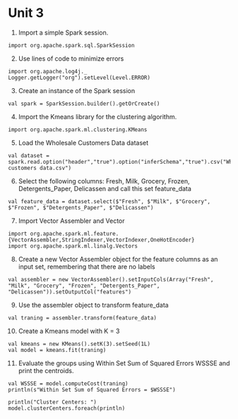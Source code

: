 # Unit 3
1. Import a simple Spark session.
```
import org.apache.spark.sql.SparkSession
```

2. Use lines of code to minimize errors
```
import org.apache.log4j._
Logger.getLogger("org").setLevel(Level.ERROR)
```

3. Create an instance of the Spark session
```
val spark = SparkSession.builder().getOrCreate()
```

4. Import the Kmeans library for the clustering algorithm.
```
import org.apache.spark.ml.clustering.KMeans
```

5. Load the Wholesale Customers Data dataset
```
val dataset = spark.read.option("header","true").option("inferSchema","true").csv("Wholesale customers data.csv")
```

6. Select the following columns: Fresh, Milk, Grocery, Frozen, Detergents_Paper, Delicassen and call this set feature_data
```
val feature_data = dataset.select($"Fresh", $"Milk", $"Grocery", $"Frozen", $"Detergents_Paper", $"Delicassen")
```

7. Import Vector Assembler and Vector
```
import org.apache.spark.ml.feature.{VectorAssembler,StringIndexer,VectorIndexer,OneHotEncoder}
import org.apache.spark.ml.linalg.Vectors
```
8. Create a new Vector Assembler object for the feature columns as an input set, remembering that there are no labels
```
val assembler = new VectorAssembler().setInputCols(Array("Fresh", "Milk", "Grocery", "Frozen", "Detergents_Paper", "Delicassen")).setOutputCol("features")
```
9. Use the assembler object to transform feature_data
```
val traning = assembler.transform(feature_data)
```

10. Create a Kmeans model with K = 3
```
val kmeans = new KMeans().setK(3).setSeed(1L)
val model = kmeans.fit(traning)
```

11. Evaluate the groups using Within Set Sum of Squared Errors WSSSE and print the centroids.
```
val WSSSE = model.computeCost(traning)
println(s"Within Set Sum of Squared Errors = $WSSSE")

println("Cluster Centers: ")
model.clusterCenters.foreach(println)
```